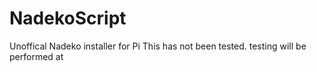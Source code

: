 # NadekoScript
Unoffical Nadeko installer for Pi
This has not been tested. testing will be performed at 
